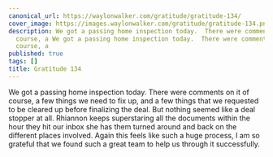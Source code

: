 ```yaml
---
canonical_url: https://waylonwalker.com/gratitude/gratitude-134/
cover_image: https://images.waylonwalker.com/gratitude/gratitude-134.png
description: We got a passing home inspection today.  There were comments on it of
  course, a We got a passing home inspection today.  There were comments on it of
  course, a
published: true
tags: []
title: Gratitude 134
---
```


We got a passing home inspection today.  There were comments on it of course, a few things we need to fix up, and a few things that we requested to be cleared up before finalizing the deal.  But nothing seemed like a deal stopper at all. Rhiannon keeps superstaring all the documents within the hour they hit our inbox she has them turned around and back on the different places involved. Again this feels like such a huge process, I am so grateful that we found such a great team to help us through it successfully.